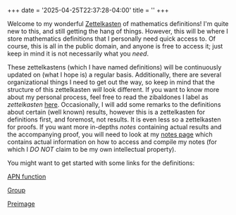 +++
date = '2025-04-25T22:37:28-04:00'
title = ''
+++

Welcome to my wonderful [Zettelkasten](https://zettelkasten.de/introduction/#luhmanns-zettelkasten)
of mathematics definitions! I'm quite new to this, and still getting the hang
of things. However, this will be where I store mathematics definitions that I
personally need quick access to. Of course, this is all in the public domain,
and anyone is free to access it; just keep in mind it is not necessarily what you
_need_.

These zettelkastens (which I have named definitions) will be
continuously updated on (what I hope is) a regular basis.
Additionally, there are several organizational things I need to get
out the way, so keep in mind that the structure of this zettelkasten
_will_ look different. If you want to know more about my personal
process, feel free to read the zibaldones I label as _zettelkasten_
[here](https://azabelmena.github.io/zibaldone/). Occasionally, I will
add some remarks to the definitions about certain (well known)
results, however this is a zettelkasten for definitions first, and
foremost, not results. It is even less so a zettelkasten for proofs.
If you want more in-depths _notes_ containing actual results and the
accompanying proof, you will need to look at my
[notes page](https://azabelmena.github.io/notes/) which contains
actual information on how to access and compile my notes (for which I _DO
NOT_ claim to be my own intellectual property).

You might want to get started with some links for the definitions:

[APN function](/zettelkasten/definitions/cryptography/apn_function)

[Group](/zettelkastendefinitions/algebra/group_theory/group)

[Preimage](/zettelkasten/definitions/set_theory/preimage)
